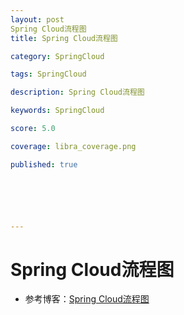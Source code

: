```yaml
---
layout: post
Spring Cloud流程图
title: Spring Cloud流程图

category: SpringCloud

tags: SpringCloud

description: Spring Cloud流程图

keywords: SpringCloud

score: 5.0

coverage: libra_coverage.png

published: true






---
```


# Spring Cloud流程图

- 参考博客：[Spring Cloud流程图](https://blog.csdn.net/qq_35102098/article/details/107449429)

